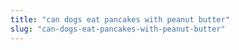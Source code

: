 ```yaml
---
title: "can dogs eat pancakes with peanut butter"
slug: "can-dogs-eat-pancakes-with-peanut-butter"
---
```


